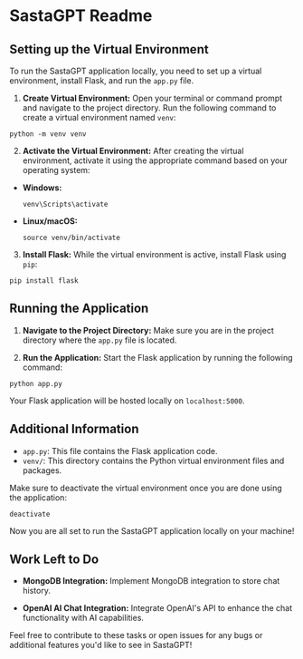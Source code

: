 # SastaGPT Readme

## Setting up the Virtual Environment

To run the SastaGPT application locally, you need to set up a virtual environment, install Flask, and run the `app.py` file.

1. **Create Virtual Environment:**
   Open your terminal or command prompt and navigate to the project directory. Run the following command to create a virtual environment named `venv`:
   
```
python -m venv venv
```

2. **Activate the Virtual Environment:**
After creating the virtual environment, activate it using the appropriate command based on your operating system:

- **Windows:**
  ```
  venv\Scripts\activate
  ```

- **Linux/macOS:**
  ```
  source venv/bin/activate
  ```

3. **Install Flask:**
While the virtual environment is active, install Flask using `pip`:

```
pip install flask
```

## Running the Application

1. **Navigate to the Project Directory:**
Make sure you are in the project directory where the `app.py` file is located.

2. **Run the Application:**
Start the Flask application by running the following command:

```
python app.py
```

Your Flask application will be hosted locally on `localhost:5000`.

## Additional Information

- `app.py`: This file contains the Flask application code.
- `venv/`: This directory contains the Python virtual environment files and packages.

Make sure to deactivate the virtual environment once you are done using the application:

```
deactivate
```

Now you are all set to run the SastaGPT application locally on your machine!


## Work Left to Do

- **MongoDB Integration:** Implement MongoDB integration to store chat history.

- **OpenAI AI Chat Integration:** Integrate OpenAI's API to enhance the chat functionality with AI capabilities.

Feel free to contribute to these tasks or open issues for any bugs or additional features you'd like to see in SastaGPT!

